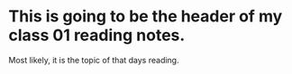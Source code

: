 # This is going to be the header of my class 01 reading notes.

Most likely, it is the topic of that days reading.